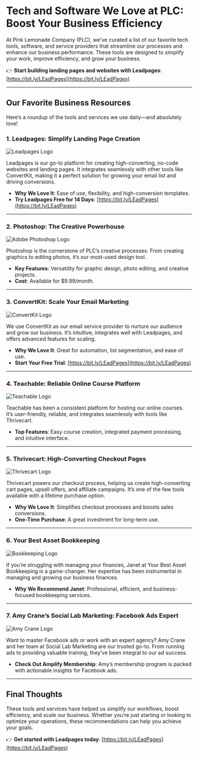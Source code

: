 # Tech and Software We Love at PLC: Boost Your Business Efficiency

At Pink Lemonade Company (PLC), we’ve curated a list of our favorite tech tools, software, and service providers that streamline our processes and enhance our business performance. These tools are designed to simplify your work, improve efficiency, and grow your business.

👉 **Start building landing pages and websites with Leadpages**: [https://bit.ly/LEadPages](https://bit.ly/LEadPages)

---

## Our Favorite Business Resources

Here’s a roundup of the tools and services we use daily—and absolutely love!

### 1. **Leadpages: Simplify Landing Page Creation**
![Leadpages Logo](https://i0.wp.com/pinklemonadecompany.com/wp-content/uploads/2022/08/leadpages-logo-square-2b.png?fit=280%2C280&ssl=1)

Leadpages is our go-to platform for creating high-converting, no-code websites and landing pages. It integrates seamlessly with other tools like ConvertKit, making it a perfect solution for growing your email list and driving conversions.

- **Why We Love It**: Ease of use, flexibility, and high-conversion templates.
- **Try Leadpages Free for 14 Days**: [https://bit.ly/LEadPages](https://bit.ly/LEadPages)

---

### 2. **Photoshop: The Creative Powerhouse**
![Adobe Photoshop Logo](https://i0.wp.com/pinklemonadecompany.com/wp-content/uploads/2022/08/Adobe_Photoshop_CC_icon.svg.png?fit=300%2C300&ssl=1)

Photoshop is the cornerstone of PLC’s creative processes. From creating graphics to editing photos, it’s our most-used design tool.

- **Key Features**: Versatility for graphic design, photo editing, and creative projects.
- **Cost**: Available for $9.99/month.

---

### 3. **ConvertKit: Scale Your Email Marketing**
![ConvertKit Logo](https://i0.wp.com/pinklemonadecompany.com/wp-content/uploads/2022/08/convertkit-stacked-red.jpg?fit=1024%2C866&ssl=1)

We use ConvertKit as our email service provider to nurture our audience and grow our business. It’s intuitive, integrates well with Leadpages, and offers advanced features for scaling.

- **Why We Love It**: Great for automation, list segmentation, and ease of use.
- **Start Your Free Trial**: [https://bit.ly/LEadPages](https://bit.ly/LEadPages)

---

### 4. **Teachable: Reliable Online Course Platform**
![Teachable Logo](https://i0.wp.com/pinklemonadecompany.com/wp-content/uploads/2022/08/teachable_logo_before_after.webp?fit=832%2C832&ssl=1)

Teachable has been a consistent platform for hosting our online courses. It’s user-friendly, reliable, and integrates seamlessly with tools like Thrivecart.

- **Top Features**: Easy course creation, integrated payment processing, and intuitive interface.

---

### 5. **Thrivecart: High-Converting Checkout Pages**
![Thrivecart Logo](https://i0.wp.com/pinklemonadecompany.com/wp-content/uploads/2022/08/thrivecart.png?fit=1024%2C207&ssl=1)

Thrivecart powers our checkout process, helping us create high-converting cart pages, upsell offers, and affiliate campaigns. It’s one of the few tools available with a lifetime purchase option.

- **Why We Love It**: Simplifies checkout processes and boosts sales conversions.
- **One-Time Purchase**: A great investment for long-term use.

---

### 6. **Your Best Asset Bookkeeping**
![Bookkeeping Logo](https://i0.wp.com/pinklemonadecompany.com/wp-content/uploads/2022/08/cropped-PAA_YBA_LogoNew_Medium.png?fit=456%2C187&ssl=1)

If you’re struggling with managing your finances, Janet at Your Best Asset Bookkeeping is a game-changer. Her expertise has been instrumental in managing and growing our business finances.

- **Why We Recommend Janet**: Professional, efficient, and business-focused bookkeeping services.

---

### 7. **Amy Crane’s Social Lab Marketing: Facebook Ads Expert**
![Amy Crane Logo](https://i0.wp.com/pinklemonadecompany.com/wp-content/uploads/2022/08/1173548267875835-Amy-Crane-1080x1080-EB2.02-1.png?fit=650%2C650&ssl=1)

Want to master Facebook ads or work with an expert agency? Amy Crane and her team at Social Lab Marketing are our trusted go-to. From running ads to providing valuable training, they’ve been integral to our ad success.

- **Check Out Amplify Membership**: Amy’s membership program is packed with actionable insights for Facebook ads.

---

## Final Thoughts

These tools and services have helped us simplify our workflows, boost efficiency, and scale our business. Whether you’re just starting or looking to optimize your operations, these recommendations can help you achieve your goals.

👉 **Get started with Leadpages today**: [https://bit.ly/LEadPages](https://bit.ly/LEadPages)
